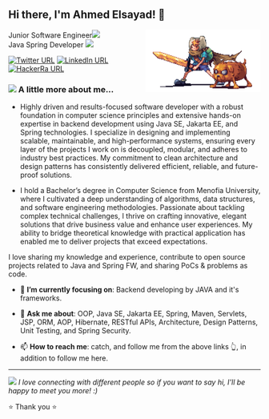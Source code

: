 <h2> Hi there, I'm Ahmed Elsayad! 👋</h2>
<img align='right' src="https://raw.githubusercontent.com/selimdoyranli/selimdoyranli/master/preview.gif" width="230">
<p>Junior Software Engineer<img src="https://media.giphy.com/media/ZZg7C3MEglarBUqcoE/giphy.gif" width="30"></br>Java Spring Developer <img src="https://media.giphy.com/media/WUlplcMpOCEmTGBtBW/giphy.gif" width="30"> 
</p>

[![Twitter URL](https://img.shields.io/static/v1?color=blue&label=Twitter%20&logo=twitter&logoColor=white&style=for-the-badge&message=Follow)](https://twitter.com/ahmed_sayadd)
[![LinkedIn URL](https://img.shields.io/static/v1?color=blue&label=linkedin&logo=linkedin&logoColor=white&style=for-the-badge&message=Connect)](https://www.linkedin.com/in/ahmed-sayad)
[![HackerRa URL](https://img.shields.io/static/v1?color=blue&label=HackerRank&logo=HackerRank&logoColor=white&style=for-the-badge&message=Connect)](https://www.hackerrank.com/ahmed_sayad)

### <img src="https://media.giphy.com/media/VgCDAzcKvsR6OM0uWg/giphy.gif" width="50"> A little more about me...  

* Highly driven and results-focused software developer with a robust foundation in computer science principles and extensive hands-on expertise in backend development using Java SE, Jakarta EE, and Spring technologies. I specialize in designing and implementing scalable, maintainable, and high-performance systems, ensuring every layer of the projects I work on is decoupled, modular, and adheres to industry best practices. My commitment to clean architecture and design patterns has consistently delivered efficient, reliable, and future-proof solutions.

* I hold a Bachelor’s degree in Computer Science from Menofia University, where I cultivated a deep understanding of algorithms, data structures, and software engineering methodologies. Passionate about tackling complex technical challenges, I thrive on crafting innovative, elegant solutions that drive business value and enhance user experiences. My ability to bridge theoretical knowledge with practical application has enabled me to deliver projects that exceed expectations.

I love sharing my knowledge and experience, contribute to open source projects related to Java and Spring FW, and sharing PoCs & problems as code.

- 🎯 **I’m currently focusing on**: Backend developing by JAVA and it's frameworks.

- 💬 **Ask me about**: OOP, Java SE, Jakarta EE, Spring, Maven, Servlets, JSP, ORM, AOP, Hibernate, RESTful APIs, Architecture, Design Patterns, Unit Testing, and Spring Security.

- 📫 **How to reach me**: catch, and follow me from the above links 👆, in addition to follow me here.

<hr/>

<img src="https://media.giphy.com/media/LnQjpWaON8nhr21vNW/giphy.gif" width="30"> <em>I love connecting with different people so if you want to say hi, I'll be happy to meet you more! :)</em>

⭐️ Thank you ⭐️

